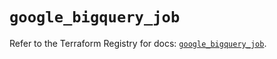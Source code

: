 # `google_bigquery_job`

Refer to the Terraform Registry for docs: [`google_bigquery_job`](https://registry.terraform.io/providers/hashicorp/google-beta/5.23.0/docs/resources/google_bigquery_job).
